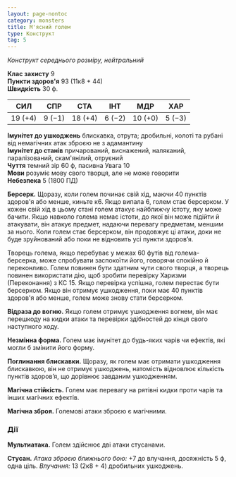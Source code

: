 ```yaml
---
layout: page-nontoc
category: monsters
title: М'ясний голем
type: Конструкт
tag: 5
---
```


_Конструкт середнього розміру, нейтральний_  

**Клас захисту** 9     
**Пункти здоров'я** 93 (11к8 + 44)    
**Швидкість** 30 ф.  

| СИЛ     | СПР    | СТА     | ІНТ    | МДР     | ХАР    |
| ------- | ------ | ------- | ------ | ------- | ------ |
| 19 (+4) | 9 (−1) | 18 (+4) | 6 (−2) | 10 (+0) | 5 (−3) |

**Імунітет до ушкоджень** блискавка, отрута; дробильні, колоті та рубані від немагічних атак зброєю не з адамантину    
**Імунітет до станів** причарований, виснажений, наляканий, паралізований, скам'янілий, отруєний    
**Чуття** темний зір 60 ф, пасивна Увага 10    
**Мови** розуміє мову свого творця, але не може говорити    
**Небезпека** 5 (1800 ПД)  

**Берсерк.** Щоразу, коли голем починає свій хід, маючи 40 пунктів здоров'я або менше, киньте к6. Якщо випала 6, голем стає берсерком. У кожен свій хід в цьому стані голем атакує найближчу істоту, яку може бачити. Якщо навколо голема немає істоти, до якої він може підійти й атакувати, він атакує предмет, надаючи перевагу предметам, меншим за нього. Коли голем стає берсерком, він продовжує ці атаки, доки не буде зруйнований або поки не відновить усі пункти здоров’я.    

Творець голема, якщо перебуває у межах 60 футів від голема-берсерка, може спробувати заспокоїти його, говорячи спокійно й переконливо. Голем повинен бути здатним чути свого творця, а творець повинен використати дію, щоб зробити перевірку Харизми (Переконання) з КС 15. Якщо перевірка успішна, голем перестає бути берсерком. Якщо він отримує ушкодження, поки має 40 пунктів здоров'я або менше, голем може знову стати берсерком.    

**Відраза до вогню.** Якщо голем отримує ушкодження вогнем, він має перешкоду на кидки атаки та перевірки здібностей до кінця свого наступного ходу.    

**Незмінна форма.** Голем має імунітет до будь-яких чарів чи ефектів, які могли б змінити його форму.     

**Поглинання блискавки.** Щоразу, як голем має отримати ушкодження блискавкою, він не отримує ушкоджень, натомість відновлює кількість пунктів здоров’я, що дорівнює завданим ушкодженням.     

**Магічна стійкість.** Голем має перевагу на рятівні кидки проти чарів та інших магічних ефектів.    

**Магічна зброя.** Големові атаки зброєю є магічними.

### Дії
**Мультиатака.** Голем здійснює дві атаки стусанами.    

**Стусан.** _Атака зброєю ближнього бою:_ +7 до влучання, досяжність 5 ф, одна ціль. _Влучання:_ 13 (2к8 + 4) дробильних ушкоджень.

